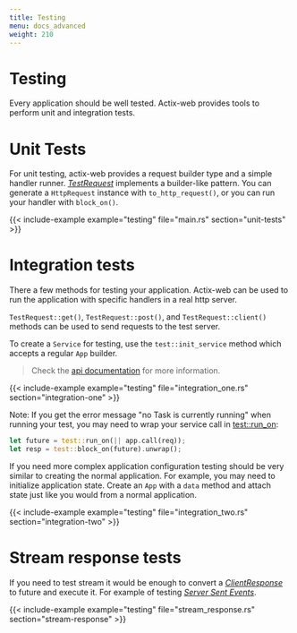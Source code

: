 ```yaml
---
title: Testing
menu: docs_advanced
weight: 210
---
```


# Testing

Every application should be well tested. Actix-web provides tools to perform unit and
integration tests.

# Unit Tests

For unit testing, actix-web provides a request builder type and a simple handler runner.
[*TestRequest*][testrequest] implements a builder-like pattern.  You can generate a
`HttpRequest` instance with `to_http_request()`, or you can
run your handler with `block_on()`.

{{< include-example example="testing" file="main.rs" section="unit-tests" >}}

# Integration tests

There a few methods for testing your application. Actix-web can be used
to run the application with specific handlers in a real http server.

`TestRequest::get()`, `TestRequest::post()`, and `TestRequest::client()`
methods can be used to send requests to the test server.

To create a `Service` for testing, use the `test::init_service` method which accepts a
regular `App` builder.

> Check the [api documentation][actixdocs] for more information.

{{< include-example example="testing" file="integration_one.rs" section="integration-one" >}}

Note: If you get the error message "no Task is currently running" when running your
test, you may need to wrap your service call in
[test::run_on](https://docs.rs/actix-web/1/actix_web/test/fn.run_on.html):

```rust
let future = test::run_on(|| app.call(req));
let resp = test::block_on(future).unwrap();
```

If you need more complex application configuration testing should be very similar to creating
the normal application. For example, you may need to initialize application state. Create an
`App` with a `data` method and attach state just like you would from a normal application.

{{< include-example example="testing" file="integration_two.rs" section="integration-two" >}}

# Stream response tests

If you need to test stream it would be enough to convert a [*ClientResponse*][clientresponse]
to future and execute it.
For example of testing [*Server Sent Events*][serversentevents].

{{< include-example example="testing" file="stream_response.rs" section="stream-response" >}}

[serversentevents]: https://developer.mozilla.org/en-US/docs/Web/API/Server-sent_events/Using_server-sent_events
[clientresponse]: https://docs.rs/actix-web/1.0.2/actix_web/client/struct.ClientResponse.html
[actixdocs]: (https://docs.rs/actix-web/1/actix_web/test/index.html)
[testrequest]: https://docs.rs/actix-web/1.0.2/actix_web/error/trait.ResponseError.html#foreign-impls
